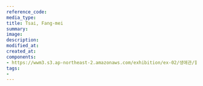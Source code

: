 ```yaml
---
reference_code:
media_type:
title: Tsai, Fang-mei
summary:
image:
description:
modified_at:
created_at:
components:
- https://wwm3.s3.ap-northeast-2.amazonaws.com/exhibition/ex-02/생애관/할머니들/Tsai,+Fang-mei.JPG
tags:
-
---
```

